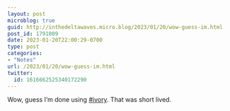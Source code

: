 ```yaml
---
layout: post
microblog: true
guid: http://inthedeltawaves.micro.blog/2023/01/20/wow-guess-im.html
post_id: 1791009
date: 2023-01-20T22:00:29-0700
type: post
categories:
- "Notes"
url: /2023/01/20/wow-guess-im.html
twitter:
  id: 1616662525340172290
---
```

<p>Wow, guess I’m done using <a href="https://mastodon.social/tags/ivory" class="mention hashtag" rel="tag">#<span>ivory</span></a>. That was short lived.</p>
